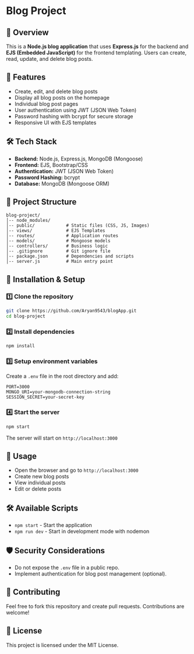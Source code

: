 # Blog Project

## 📌 Overview
This is a **Node.js blog application** that uses **Express.js** for the backend and **EJS (Embedded JavaScript)** for the frontend templating. Users can create, read, update, and delete blog posts.

## 🚀 Features
- Create, edit, and delete blog posts
- Display all blog posts on the homepage
- Individual blog post pages
- User authentication using JWT (JSON Web Token)
- Password hashing with bcrypt for secure storage
- Responsive UI with EJS templates

## 🛠 Tech Stack
- **Backend:** Node.js, Express.js, MongoDB (Mongoose)
- **Frontend:** EJS, Bootstrap/CSS
- **Authentication:** JWT (JSON Web Token)
- **Password Hashing:** bcrypt
- **Database:** MongoDB (Mongoose ORM)

## 📂 Project Structure
```
blog-project/
│-- node_modules/
│-- public/            # Static files (CSS, JS, Images)
│-- views/             # EJS Templates
│-- routes/            # Application routes
│-- models/            # Mongoose models
│-- controllers/       # Business logic
│-- .gitignore         # Git ignore file
│-- package.json       # Dependencies and scripts
│-- server.js          # Main entry point
```

## 🔧 Installation & Setup
### 1️⃣ Clone the repository
```sh
git clone https://github.com/Aryan9543/blogApp.git
cd blog-project
```
### 2️⃣ Install dependencies
```sh
npm install
```
### 3️⃣ Setup environment variables
Create a `.env` file in the root directory and add:
```
PORT=3000
MONGO_URI=your-mongodb-connection-string
SESSION_SECRET=your-secret-key
```

### 4️⃣ Start the server
```sh
npm start
```
The server will start on `http://localhost:3000`

## 📝 Usage
- Open the browser and go to `http://localhost:3000`
- Create new blog posts
- View individual posts
- Edit or delete posts

## 🛠 Available Scripts
- `npm start` - Start the application
- `npm run dev` - Start in development mode with nodemon

## 🛡 Security Considerations
- Do not expose the `.env` file in a public repo.
- Implement authentication for blog post management (optional).

## 🤝 Contributing
Feel free to fork this repository and create pull requests. Contributions are welcome!

## 📜 License
This project is licensed under the MIT License.

